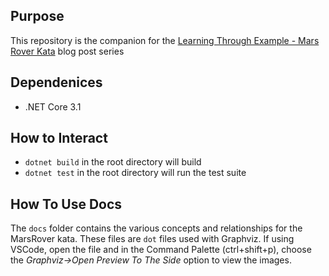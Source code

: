 ## Purpose

This repository is the companion for the [Learning Through Example - Mars Rover Kata](https://blog.thesoftwarementor.com/learning-through-example-mars-rover-kata/) blog post series 

## Dependenices
- .NET Core 3.1

## How to Interact
- `dotnet build` in the root directory will build
- `dotnet test` in the root directory will run the test suite

## How To Use Docs
The `docs` folder contains the various concepts and relationships for the MarsRover kata. These files are `dot` files used with Graphviz. If using VSCode, open the file and in the Command Palette (ctrl+shift+p), choose the _Graphviz->Open Preview To The Side_ option to view the images.
